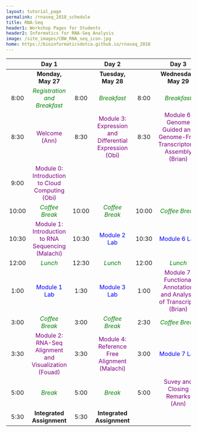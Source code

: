 ```yaml
---
layout: tutorial_page
permalink: /rnaseq_2018_schedule
title: RNA-Seq
header1: Workshop Pages for Students
header2: Informatics for RNA-Seq Analysis
image: /site_images/CBW_RNA_seq_icon.jpg
home: https://bioinformaticsdotca.github.io/rnaseq_2018
---
```


| | **Day 1** | | **Day 2** | | **Day 3** |  
| :---: | :---: | :---: | :---: |:---: | :---: |  
| | **Monday, May 27** | | **Tuesday, May 28** | | **Wednesday, May 29** |  
| 8:00 | <font color="green">*Registration and Breakfast*</font> | 8:00 | <font color="green">*Breakfast*</font> | 8:00 | <font color="green">*Breakfast*</font> |  
| 8:30 | <font color="purple">Welcome (Ann)</font> | 8:30 | <font color="purple">Module 3: Expression and Differential Expression (Obi)</font> | 8:30 | <font color="purple">Module 6: Genome Guided and Genome-Free Transcriptome Assembly  (Brian)</font> |   
| 9:00 | <font color="purple">Module 0: Introduction to Cloud Computing (Obi)</font> | | | | |  
| 10:00 | <font color="green">*Coffee Break*</font> | 10:00 | <font color="green">*Coffee Break*</font> | 10:00 | <font color="green">*Coffee Break*</font> |  
| 10:30 | <font color="purple">Module 1: Introduction to RNA Sequencing (Malachi)</font> | 10:30 |  <font color="blue">Module 2 Lab</font> | 10:30 |  <font color="blue">Module 6 Lab</font> |  
| 12:00 | <font color="green">*Lunch*</font> | 12:30 | <font color="green">*Lunch*</font> | 12:00 | <font color="green">*Lunch*</font> |  
| 1:00 |  <font color="blue">Module 1 Lab</font> | 1:30 |  <font color="blue">Module 3 Lab</font> | 1:00 | <font color="purple">Module 7: Functional Annotation and Analysis of Transcripts (Brian)</font> |  
| 3:00 | <font color="green">*Coffee Break*</font> | 3:00 | <font color="green">*Coffee Break*</font> | 2:30 | <font color="green">*Coffee Break*</font> |  
| 3:30 |  <font color="purple">Module 2: RNA-Seq Alignment and Visualization (Fouad)</font> | 3:30 | <font color="purple">Module 4: Reference Free Alignment (Malachi)</font> | 3:00 | <font color="blue">Module 7 Lab</font> |  
| 5:00 | <font color="green">*Break*</font> | 5:00 | <font color="green">*Break*</font> | 5:00 | <font color="purple">Suvey and Closing Remarks (Ann)</font> |  
| 5:30 | **Integrated Assignment** | 5:30 | **Integrated Assignment** | | | 
